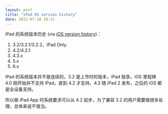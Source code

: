 ```yaml
---
layout: post
title: "iPad OS version history"
date: 2012-07-10 18:21
---
```


iPad 的系统版本历史 (via [iOS version history](https://en.wikipedia.org/wiki/IOS_version_history))：

1. 3.2/3.2.1/3.2.2，iPad Only.
2. 4.2/4.2.1
3. 4.3.x
4. 5.x
5. 6.x

iPad 的系统版本并不是连续的，3.2 是上市时的版本，iPad 独享。iOS 里程碑 4.0 刚开始并不支持 iPad，直到 4.2 才支持。4.3 随 iPad 2 发布，之后的 iOS 都是全设备支持。

所以做 iPad App 时系统要求可以从 4.2 起步，为了兼容 3.2 的用户需要做很多处理，总体来说不值当。

